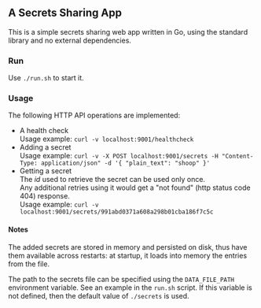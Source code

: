 ## A Secrets Sharing App

This is a simple secrets sharing web app written in Go, using the standard library and no external dependencies.

### Run

Use `./run.sh` to start it.

### Usage

The following HTTP API operations are implemented:

- A health check<br/>
  Usage example: `curl -v localhost:9001/healthcheck`
- Adding a secret<br/>
  Usage example: `curl -v -X POST localhost:9001/secrets -H "Content-Type: application/json" -d '{ "plain_text": "shoop" }'`
- Getting a secret<br/>
  The _id_ used to retrieve the secret can be used only once.<br/>
  Any additional retries using it would get a "not found" (http status code 404) response.<br/>
  Usage example: `curl -v localhost:9001/secrets/991abd0371a608a298b01cba186f7c5c`

#### Notes

The added secrets are stored in memory and persisted on disk, thus have them available across restarts: at startup, it loads into memory the entries from the file.

The path to the secrets file can be specified using the `DATA_FILE_PATH` environment variable. See an example in the `run.sh` script. If this variable is not defined, then the default value of `./secrets` is used.

